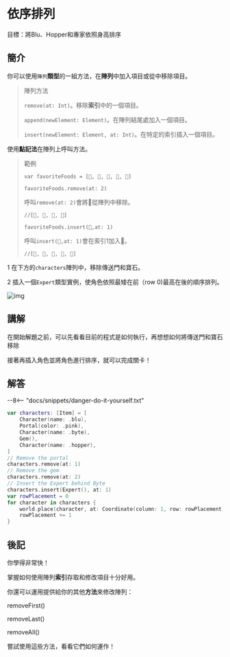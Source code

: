 # 依序排列

目標：將Blu、Hopper和專家依照身高排序

## 簡介

你可以使用`陣列`**類型**的一組方法，在**陣列**中加入項目或從中移除項目。
>陣列方法
>
>`remove(at: Int)`。移除**索引**中的一個項目。
>
>`append(newElement: Element)`。在陣列結尾處加入一個項目。
>
>`insert(newElement: Element, at: Int)`。在特定的索引插入一個項目。

使用**點記法**在陣列上呼叫方法。

>範例
>
>`var favoriteFoods = [🌮, 🍓, 🍣, 🍳, 🧀]`
>
>`favoriteFoods.remove(at: 2)`
>
>呼叫`remove(at: 2)`會將🍣從陣列中移除。
>
>`//[🌮, 🍓, 🍳, 🧀]`
>
>`favoriteFoods.insert(🍝,at: 1)`
>
>呼叫`insert(🍝,at: 1)`會在索引1加入🍝。
>
>`//[🌮, 🍝, 🍓, 🍳, 🧀]`

1   在下方的`characters`陣列中，移除傳送門和寶石。

2   插入一個`Expert`類型實例，使角色依照最矮在前（row 0)最高在後的順序排列。



![img](https://imagedelivery.net/cdkaXPuFls5qlrh3GM4hfA/e12033ea-49b9-42ba-58aa-b8b0385a2c00/public)

## 講解

在開始解題之前，可以先看看目前的程式是如何執行，再想想如何將傳送門和寶石移除

接著再插入角色並將角色進行排序，就可以完成關卡！

## 解答

--8<-- "docs/snippets/danger-do-it-yourself.txt"

```swift linenums="1"
var characters: [Item] = [
    Character(name: .blu),
    Portal(color: .pink),
    Character(name: .byte),
    Gem(),
    Character(name: .hopper),
]
// Remove the portal
characters.remove(at: 1)
// Remove the gem
characters.remove(at: 2)
// Insert the Expert behind Byte
characters.insert(Expert(), at: 1)
var rowPlacement = 0
for character in characters {
    world.place(character, at: Coordinate(column: 1, row: rowPlacement))
    rowPlacement += 1
}
```

## 後記

你學得非常快！

掌握如何使用陣列**索引**存取和修改項目十分好用。

你還可以運用提供給你的其他**方法**來修改陣列：

removeFirst()

removeLast()

removeAll()

嘗試使用這些方法，看看它們如何運作！

